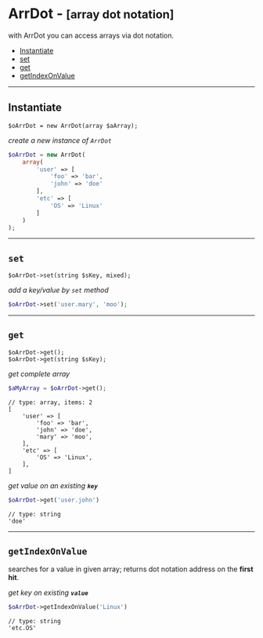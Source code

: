  
# ArrDot - <small>[array dot notation]</small>

with ArrDot you can access arrays via dot notation.

- [Instantiate](#Instantiate)
- [set](#Set)
- [get](#Get)
- [getIndexOnValue](#getIndexOnValue)

---

<a id="Instantiate"></a>
## Instantiate

~~~
$oArrDot = new ArrDot(array $aArray);
~~~

_create a new instance of `ArrDot`_   
~~~php
$oArrDot = new ArrDot(
    array( 
        'user' => [
            'foo' => 'bar',
            'john' => 'doe'
        ],
        'etc' => [
            'OS' => 'Linux'
        ]       
    )
);
~~~

---

<a id="Set"></a>
## `set`

~~~
$oArrDot->set(string $sKey, mixed);
~~~

_add a key/value by `set` method_  
~~~php
$oArrDot->set('user.mary', 'moo');
~~~

---

<a id="Get"></a>
## `get`

~~~
$oArrDot->get();
$oArrDot->get(string $sKey);
~~~

_get complete array_  
~~~php
$aMyArray = $oArrDot->get();
~~~
~~~
// type: array, items: 2
[
    'user' => [
        'foo' => 'bar',
        'john' => 'doe',
        'mary' => 'moo',
    ],
    'etc' => [
        'OS' => 'Linux',
    ],
]
~~~

_get value on an existing **`key`**_
~~~php
$oArrDot->get('user.john')
~~~
~~~
// type: string
'doe'
~~~

---

<a id="getIndexOnValue"></a>
## `getIndexOnValue`

searches for a value in given array; returns dot notation address on the **first hit**.

_get key on existing **`value`**_  
~~~php
$oArrDot->getIndexOnValue('Linux')
~~~
~~~
// type: string
'etc.OS'
~~~